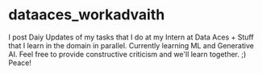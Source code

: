 # dataaces_workadvaith

I post Daiy Updates of my tasks that I do at my Intern at Data Aces + Stuff that I learn in the domain in parallel. Currently learning ML and Generative AI.
Feel free to provide constructive criticism and we'll learn together. 
;) Peace!
